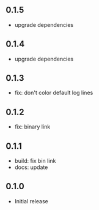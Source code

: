 ## 0.1.5

- upgrade dependencies

## 0.1.4

- upgrade dependencies

## 0.1.3

- fix: don't color default log lines

## 0.1.2

- fix: binary link

## 0.1.1

- build: fix bin link
- docs: update

## 0.1.0

- Initial release
